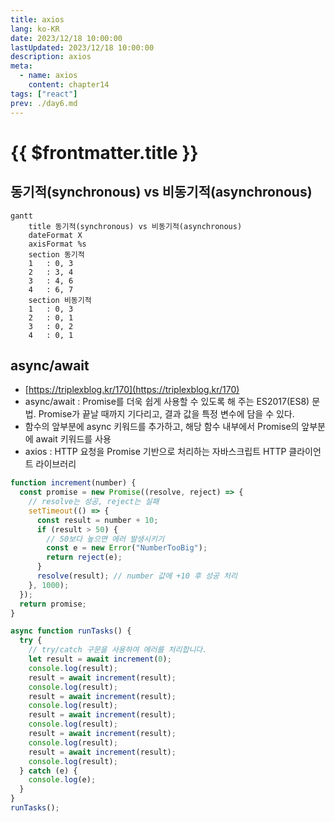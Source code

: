 ```yaml
---
title: axios
lang: ko-KR
date: 2023/12/18 10:00:00
lastUpdated: 2023/12/18 10:00:00
description: axios
meta:
  - name: axios
    content: chapter14
tags: ["react"]
prev: ./day6.md
---
```


# {{ $frontmatter.title }}

## 동기적(synchronous) vs 비동기적(asynchronous)

```mermaid
gantt
    title 동기적(synchronous) vs 비동기적(asynchronous)
    dateFormat X
    axisFormat %s
    section 동기적
    1   : 0, 3
    2   : 3, 4
    3   : 4, 6
    4   : 6, 7
    section 비동기적
    1   : 0, 3
    2   : 0, 1
    3   : 0, 2
    4   : 0, 1
```

## async/await

- [https://triplexblog.kr/170](https://triplexblog.kr/170)
- async/await : Promise를 더욱 쉽게 사용할 수 있도록 해 주는 ES2017(ES8) 문법. Promise가 끝날 때까지 기다리고, 결과 값을 특정 변수에 담을 수 있다.
- 함수의 앞부분에 async 키워드를 추가하고, 해당 함수 내부에서 Promise의 앞부분에 await 키워드를 사용
- axios : HTTP 요청을 Promise 기반으로 처리하는 자바스크립트 HTTP 클라이언트 라이브러리

```js
function increment(number) {
  const promise = new Promise((resolve, reject) => {
    // resolve는 성공, reject는 실패
    setTimeout(() => {
      const result = number + 10;
      if (result > 50) {
        // 50보다 높으면 에러 발생시키기
        const e = new Error("NumberTooBig");
        return reject(e);
      }
      resolve(result); // number 값에 +10 후 성공 처리
    }, 1000);
  });
  return promise;
}

async function runTasks() {
  try {
    // try/catch 구문을 사용하여 에러를 처리합니다.
    let result = await increment(0);
    console.log(result);
    result = await increment(result);
    console.log(result);
    result = await increment(result);
    console.log(result);
    result = await increment(result);
    console.log(result);
    result = await increment(result);
    console.log(result);
    result = await increment(result);
    console.log(result);
  } catch (e) {
    console.log(e);
  }
}
runTasks();
```
